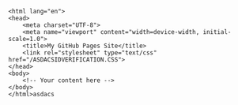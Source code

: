 <!DOCTYPE html>
    <html lang="en">
    <head>
        <meta charset="UTF-8">
        <meta name="viewport" content="width=device-width, initial-scale=1.0">
        <title>My GitHub Pages Site</title>
        <link rel="stylesheet" type="text/css" href="/ASDACSIDVERIFICATION.CSS">
    </head>
    <body>
        <!-- Your content here -->
    </body>
    </html>asdacs
